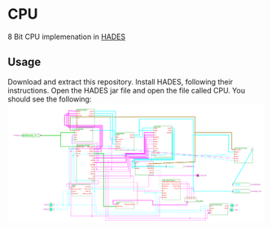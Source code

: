 # CPU
8 Bit CPU implemenation in [HADES](https://tams.informatik.uni-hamburg.de/applets/hades/webdemos/)

## Usage
Download and extract this repository. Install HADES, following their instructions. Open the HADES jar file and open the file called CPU. You should see the following:
![CPU](hades-tmp.png)
